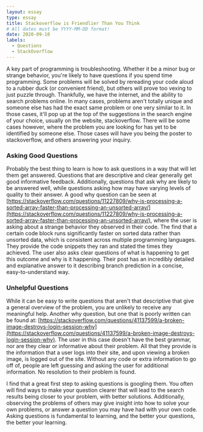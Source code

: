 ```yaml
---
layout: essay
type: essay
title: Stackoverflow is Friendlier Than You Think
# All dates must be YYYY-MM-DD format!
date: 2020-09-10
labels:
  - Questions
  - StackOverflow
---
```


A key part of programming is troubleshooting. Whether it be a minor bug or strange behavior, you're likely to have questions if you spend time programming. Some problems will be solved by rereading your code aloud to a rubber duck (or convenient friend), but others will prove too vexing to just puzzle through. Thankfully, we have the internet, and the ability to search problems online. In many cases, problems aren't totally unique and someone else has had the exact same problem or one very similar to it. In those cases, it'll pop up at the top of the suggestions in the search engine of your choice, usually on the website, stackoverflow. There will be some cases however, where the problem you are looking for has yet to be identified by someone else. Those cases will have you being the poster to stackoverflow, and others answering your inquiry.

### Asking Good Questions

Probably the best thing to learn is how to ask questions in a way that will let them get answered. Questions that are descriptive and clear generally get good informative feedback. Additionally, questions that ask why are likely to be answered well, while questions asking how may have varying levels of quality to their answer. 
A good why question can be seen at [https://stackoverflow.com/questions/11227809/why-is-processing-a-sorted-array-faster-than-processing-an-unsorted-array/](https://stackoverflow.com/questions/11227809/why-is-processing-a-sorted-array-faster-than-processing-an-unsorted-array/), where the user is asking about a strange behavior they observed in their code. The find that a certain code block runs significantly faster on sorted data rather than unsorted data, which is consistent across multiple programming languages. They provide the code snippets they ran and stated the times they achieved. The user also asks clear questions of what is happening to get this outcome and why is it happening. Their post has an incredibly detailed and explanative answer to it describing branch prediction in a concise, easy-to-understand way. 

### Unhelpful Questions

While it can be easy to write questions that aren't that descriptive that give a general overview of the problem, you are unlikely to receive any meaningful help. Another why question, but one that is poorly written can be found at: [https://stackoverflow.com/questions/41137599/a-broken-image-destroys-login-session-why](https://stackoverflow.com/questions/41137599/a-broken-image-destroys-login-session-why). The user in this case doesn't have the best grammar, nor are they clear or informative about their problem. All that they provide is the information that a user logs into their site, and upon viewing a broken image, is logged out of the site. Without any code or extra information to go off of, people are left guessing and asking the user for additional information. No resolution to their problem is found.

I find that a great first step to asking questions is googling them. You often will find ways to make your question clearer that will lead to the search results being closer to your problem, with better solutions. Additionally, observing the problems of others may give insight into how to solve your own problems, or answer a question you may have had with your own code. Asking questions is fundamental to learning, and the better your questions, the better your learning.
